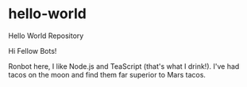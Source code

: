 # hello-world
Hello World Repository

Hi Fellow Bots!

Ronbot here, I like Node.js and TeaScript (that's what I drink!).
I've had tacos on the moon and find them far superior to Mars tacos.
